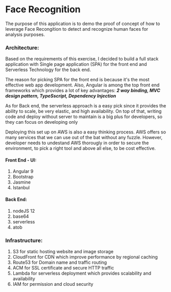 # Face Recognition

The purpose of this application is to demo the proof of concept of how to leverage Face Recongition to detect and recognize human faces for analysis purposes.

### Architecture: 
Based on the requirements of this exercise, I decided to build a full stack application with Single page application (SPA) for the front end and Serverless Technology for the back end.

The reason for picking SPA for the front end is because it's the most effective web app development. Also, Angular is among the top front end frameworks which provides a lot of key advantages: ***2 way binding, MVC design pattern, TypeSscript, Dependency Injection***

As for Back end, the serverless approach is a easy pick since it provides the ability to scale, be very elastic, and high availability. On top of that, writing code and deploy without server to maintain is a big plus for developers, so they can focus on developing only

Deploying this set up on AWS is also a easy thinking process. AWS offers so many services that we can use out of the bat without any fuzzle. However, developer needs to undestand AWS thorougly in order to secure the environment, to pick a right tool and above all else, to be cost effective.

#### Front End - UI:
1. Angular 9
2. Bootstrap
3. Jasmine
4. Istanbul

#### Back End:
1. nodeJS 12
2. base64
3. serverless
4. atob

### Infrastructure:
1. S3 for static hosting website and image storage
2. CloudFront for CDN which improve performance by regional caching
3. Route53 for Domain name and traffic routing
4. ACM for SSL certificate and secure HTTP traffic
5. Lambda for serverless deployment which provides scalability and availability 
6. IAM for permission and cloud security